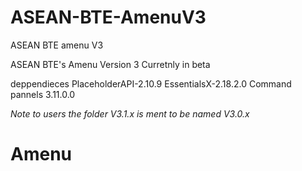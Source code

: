 # ASEAN-BTE-AmenuV3
ASEAN BTE amenu V3


ASEAN BTE's Amenu Version 3
Curretnly in beta

deppendieces 
PlaceholderAPI-2.10.9
EssentialsX-2.18.2.0
Command pannels 3.11.0.0


*Note to users the folder V3.1.x is ment to be named V3.0.x*
# Amenu
